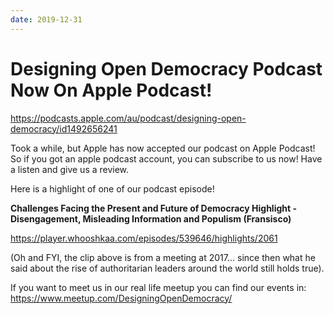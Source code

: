```yaml
---
date: 2019-12-31
---
```


# Designing Open Democracy Podcast Now On Apple Podcast!

https://podcasts.apple.com/au/podcast/designing-open-democracy/id1492656241

Took a while, but Apple has now accepted our podcast on Apple Podcast! So if you got an apple podcast account, you can subscribe to us now! Have a listen and give us a review.

<!-- more -->

Here is a highlight of one of our podcast episode! 

**Challenges Facing the Present and Future of Democracy Highlight - Disengagement, Misleading Information and Populism (Fransisco)**

https://player.whooshkaa.com/episodes/539646/highlights/2061

(Oh and FYI, the clip above is from a meeting at 2017... since then what he said about the rise of authoritarian leaders around the world still holds true).

If you want to meet us in our real life meetup you can find our events in:
https://www.meetup.com/DesigningOpenDemocracy/




